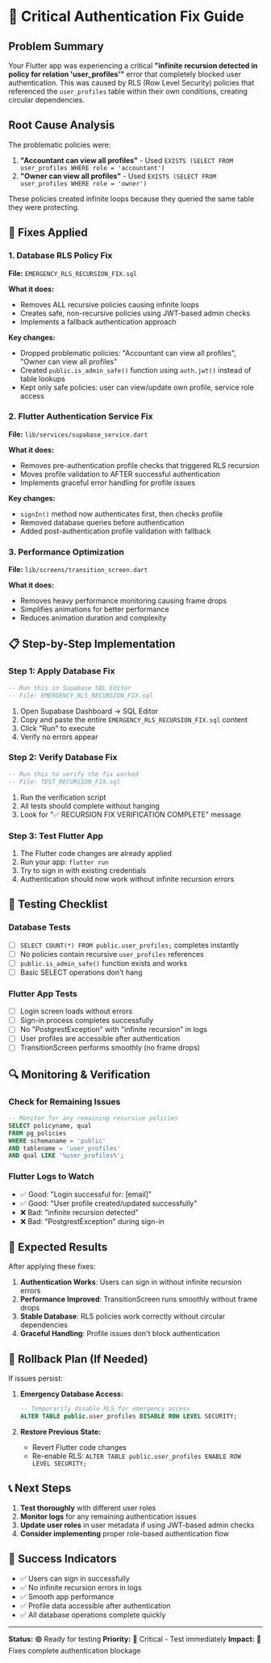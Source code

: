 # 🚨 Critical Authentication Fix Guide

## Problem Summary
Your Flutter app was experiencing a critical **"infinite recursion detected in policy for relation 'user_profiles'"** error that completely blocked user authentication. This was caused by RLS (Row Level Security) policies that referenced the `user_profiles` table within their own conditions, creating circular dependencies.

## Root Cause Analysis
The problematic policies were:
1. **"Accountant can view all profiles"** - Used `EXISTS (SELECT FROM user_profiles WHERE role = 'accountant')` 
2. **"Owner can view all profiles"** - Used `EXISTS (SELECT FROM user_profiles WHERE role = 'owner')`

These policies created infinite loops because they queried the same table they were protecting.

## 🔧 Fixes Applied

### 1. Database RLS Policy Fix
**File:** `EMERGENCY_RLS_RECURSION_FIX.sql`

**What it does:**
- Removes ALL recursive policies causing infinite loops
- Creates safe, non-recursive policies using JWT-based admin checks
- Implements a fallback authentication approach

**Key changes:**
- Dropped problematic policies: "Accountant can view all profiles", "Owner can view all profiles"
- Created `public.is_admin_safe()` function using `auth.jwt()` instead of table lookups
- Kept only safe policies: user can view/update own profile, service role access

### 2. Flutter Authentication Service Fix
**File:** `lib/services/supabase_service.dart`

**What it does:**
- Removes pre-authentication profile checks that triggered RLS recursion
- Moves profile validation to AFTER successful authentication
- Implements graceful error handling for profile issues

**Key changes:**
- `signIn()` method now authenticates first, then checks profile
- Removed database queries before authentication
- Added post-authentication profile validation with fallback

### 3. Performance Optimization
**File:** `lib/screens/transition_screen.dart`

**What it does:**
- Removes heavy performance monitoring causing frame drops
- Simplifies animations for better performance
- Reduces animation duration and complexity

## 📋 Step-by-Step Implementation

### Step 1: Apply Database Fix
```sql
-- Run this in Supabase SQL Editor
-- File: EMERGENCY_RLS_RECURSION_FIX.sql
```

1. Open Supabase Dashboard → SQL Editor
2. Copy and paste the entire `EMERGENCY_RLS_RECURSION_FIX.sql` content
3. Click "Run" to execute
4. Verify no errors appear

### Step 2: Verify Database Fix
```sql
-- Run this to verify the fix worked
-- File: TEST_RECURSION_FIX.sql
```

1. Run the verification script
2. All tests should complete without hanging
3. Look for "✅ RECURSION FIX VERIFICATION COMPLETE" message

### Step 3: Test Flutter App
1. The Flutter code changes are already applied
2. Run your app: `flutter run`
3. Try to sign in with existing credentials
4. Authentication should now work without infinite recursion errors

## 🧪 Testing Checklist

### Database Tests
- [ ] `SELECT COUNT(*) FROM public.user_profiles;` completes instantly
- [ ] No policies contain recursive `user_profiles` references
- [ ] `public.is_admin_safe()` function exists and works
- [ ] Basic SELECT operations don't hang

### Flutter App Tests
- [ ] Login screen loads without errors
- [ ] Sign-in process completes successfully
- [ ] No "PostgrestException" with "infinite recursion" in logs
- [ ] User profiles are accessible after authentication
- [ ] TransitionScreen performs smoothly (no frame drops)

## 🔍 Monitoring & Verification

### Check for Remaining Issues
```sql
-- Monitor for any remaining recursive policies
SELECT policyname, qual 
FROM pg_policies 
WHERE schemaname = 'public' 
AND tablename = 'user_profiles'
AND qual LIKE '%user_profiles%';
```

### Flutter Logs to Watch
- ✅ Good: "Login successful for: [email]"
- ✅ Good: "User profile created/updated successfully"
- ❌ Bad: "infinite recursion detected"
- ❌ Bad: "PostgrestException" during sign-in

## 🚀 Expected Results

After applying these fixes:

1. **Authentication Works**: Users can sign in without infinite recursion errors
2. **Performance Improved**: TransitionScreen runs smoothly without frame drops
3. **Stable Database**: RLS policies work correctly without circular dependencies
4. **Graceful Handling**: Profile issues don't block authentication

## 🔄 Rollback Plan (If Needed)

If issues persist:

1. **Emergency Database Access:**
   ```sql
   -- Temporarily disable RLS for emergency access
   ALTER TABLE public.user_profiles DISABLE ROW LEVEL SECURITY;
   ```

2. **Restore Previous State:**
   - Revert Flutter code changes
   - Re-enable RLS: `ALTER TABLE public.user_profiles ENABLE ROW LEVEL SECURITY;`

## 📞 Next Steps

1. **Test thoroughly** with different user roles
2. **Monitor logs** for any remaining authentication issues  
3. **Update user roles** in user metadata if using JWT-based admin checks
4. **Consider implementing** proper role-based authentication flow

## 🎯 Success Indicators

- ✅ Users can sign in successfully
- ✅ No infinite recursion errors in logs
- ✅ Smooth app performance
- ✅ Profile data accessible after authentication
- ✅ All database operations complete quickly

---

**Status:** 🟢 Ready for testing
**Priority:** 🚨 Critical - Test immediately
**Impact:** 🎯 Fixes complete authentication blockage
